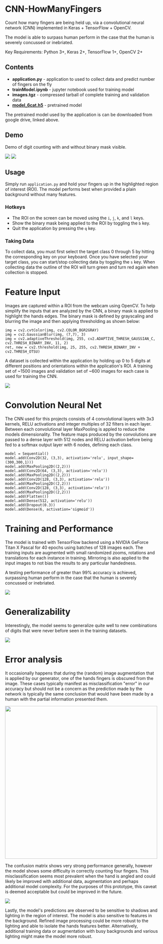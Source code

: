 # CNN-HowManyFingers
Count how many fingers are being held up, via a convolutional neural network (CNN) implemented in Keras + TensorFlow + OpenCV.

The model is able to surpass human perform in the case that the human is severely concussed or inebriated.

Key Requirements: Python 3+, Keras 2+, TensorFlow 1+, OpenCV 2+

## Contents
* **application.py** - application to used to collect data and predict number of fingers on the fly
* **trainModel.ipynb** - jupyter notebook used for training model
* **images.tgz** - compressed tarball of complete training and validation data
* [**model_6cat.h5**](https://drive.google.com/file/d/0B5sZ8q5iqYbtRVpqMU4yRlRDdEU/view?usp=sharing) - pretrained model

The pretrained model used by the application is can be downloaded from google drive, linked above.

## Demo
Demo of digit counting with and without binary mask visible. 

![](https://i.imgur.com/nbpeRgg.gif)
![](https://i.imgur.com/Ref2OVT.gif)


## Usage
Simply run `application.py` and hold your fingers up in the highlighted region of interest (ROI).
The model performs best when provided a plain background without many features.

### Hotkeys
* The ROI on the screen can be moved using the `i`, `j`, `k`, and `l` keys.
* Show the binary mask being applied to the ROI by toggling the `b` key.
* Quit the application by pressing the `q` key.

### Taking Data
To collect data, you must first select the target class 0 through 5 by hitting the corresponding key on your keyboard.
Once you have selected your target class, you can start/stop collecting data by toggling the `s` key. When collecting 
data the outline of the ROI will turn green and turn red again when collection is stopped.

# Feature Input

Images are captured within a ROI from the webcam using OpenCV. To help simplify the inputs that are analyzed by the CNN, a binary mask is applied to highlight the hands edges. The binary mask is defined by grayscaling and blurring the image and then applying thresholding as shown below:

```
img = cv2.cvtColor(img, cv2.COLOR_BGR2GRAY)
img = cv2.GaussianBlur(img, (7,7), 3)
img = cv2.adaptiveThreshold(img, 255, cv2.ADAPTIVE_THRESH_GAUSSIAN_C, cv2.THRESH_BINARY_INV, 11, 2)
ret, new = cv2.threshold(img, 25, 255, cv2.THRESH_BINARY_INV + cv2.THRESH_OTSU)
```

A dataset is collected within the application by holding up 0 to 5 digits at different positions and orientations within the application's ROI. A training set of ~1500 images and validation set of ~600 images for each case is used for training the CNN. 

![](https://i.imgur.com/ylMUgE5.png)

# Convolution Neural Net

The CNN used for this projects consists of 4 convolutional layers with 3x3 kernels, RELU activations and integer multiples of 32 filters in each layer. Between each convolutional layer MaxPooling is  appled to reduce the models dimensionality. The feature maps produced by the convolutions are passed to a dense layer with 512 nodes and RELU activation before being fed to a softmax output layer with 6 nodes, defining each class.

```
model = Sequential()
model.add(Conv2D(32, (3,3), activation='relu', input_shape=(300,300,1)))
model.add(MaxPooling2D((2,2)))
model.add(Conv2D(64, (3,3), activation='relu'))
model.add(MaxPooling2D((2,2)))
model.add(Conv2D(128, (3,3), activation='relu'))
model.add(MaxPooling2D((2,2)))
model.add(Conv2D(128, (3,3), activation='relu'))
model.add(MaxPooling2D((2,2)))
model.add(Flatten())
model.add(Dense(512, activation='relu'))
model.add(Dropout(0.3))
model.add(Dense(6, activation='sigmoid'))
```

# Training and Performance

The model is trained with TensorFlow backend using a NVIDIA GeForce Titan X Pascal for 40 epochs using batches of 128 images each. The training inputs are augmented with small randomized zooms, rotations and translations for each instance in training. Mirroring is also applied to the input images to not bias the results to any particular handedness. 

A testing performance of greater than 99% accuracy is achieved, surpassing human perform in the case that the human is severely concussed or inebriated.

![](https://i.imgur.com/tWWoyUO.png)

# Generalizability
Interestingly, the model seems to generalize quite well to new combinations of digits that were never before seen in the training datasets.

![](https://i.imgur.com/jTP4I5C.gif)

# Error analysis 
It occasionally happens that during the (random) image augmentation that is applied by our generator, one of the hands fingers is obscured from the image. These cases typically manifest as misclassification "error" in our accuracy but should not be a concern as the prediction made by the network is typically the same conclusion that would have been made by a human with the partial information presented them.

<img src="https://i.imgur.com/s0exjr8.png" width="500">

The confusion matrix shows very strong performance generally, however the model shows some difficulty in correctly counting four fingers. This misclassification seems most prevalent when the hand is angled and could likely be improved with additional data, augmentation and perhaps additional model complexity. For the purposes of this prototype, this caveat is deemed acceptable but could be improved in the future.

![](https://i.imgur.com/gJczLM5.png)

Lastly, the model's predictions are observed to be sensitive to shadows and lighting in the region of interest. 
The model is also sensitive to features in the background. Refined image processing could be more robust to the lighting
and able to isolate the hands features better. Alternatively, additional training data or augmentation with 
busy backgrounds and various lighting might make the model more robust.
